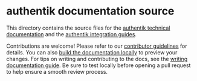 # authentik documentation source

This directory contains the source files for the [authentik technical documentation](https://docs.goauthentik.io/docs?utm_source=github) and the [authentik integration guides](https://docs.goauthentik.io/integrations?utm_source=github).

Contributions are welcome! Please refer to our [contributor guidelines](https://docs.goauthentik.io/docs/developer-docs?utm_source=github) for details. You can also [build the documentation locally](https://docs.goauthentik.io/docs/developer-docs/setup/website-dev-environment?utm_source=github) to preview your changes. For tips on writing and contributing to the docs, see the [writing documentation guide](https://docs.goauthentik.io/docs/developer-docs/docs/writing-documentation?utm_source=github). Be sure to test locally before opening a pull request to help ensure a smooth review process.
